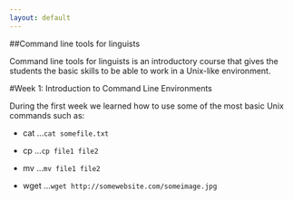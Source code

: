 ```yaml
---
layout: default
---
```


##Command line tools for linguists

Command line tools for linguists is an introductory course that gives the students the basic skills to be able to 
work in a Unix-like environment.

#Week 1: Introduction to Command Line Environments

During the first week we learned how to use some of the most basic Unix commands such as:

- cat
...`cat somefile.txt`

- cp
...`cp file1 file2`

- mv
...`mv file1 file2`

- wget
...`wget http://somewebsite.com/someimage.jpg`


